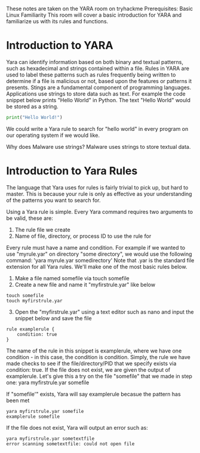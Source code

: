 These notes are taken on the YARA room on tryhackme
Prerequisites: Basic Linux Familiarity
This room will cover a basic introduction for YARA and familiarize us with its rules and functions.

# Introduction to YARA

Yara can identify information based on both binary and textual patterns, such as hexadecimal and strings contained within a file. Rules in YARA are used to label these patterns such as rules frequently being written to determine if a file is malicious or not, based upon the features or patterns it presents. Stings are a fundamental component of programming languages. Applications use strings to store data such as text. 
For example the code snippet below prints "Hello World" in Python. The text "Hello World" would be stored as a string.
```python
print("Hello World!")
```
We could write a Yara rule to search for "hello world" in every program on our operating system if we would like.

Why does Malware use strings? Malware uses strings to store textual data.

# Introduction to Yara Rules

The language that Yara uses for rules is fairly trivial to pick up, but hard to master. This is because your rule is only as effective as your understanding of the patterns you want to search for.

Using a Yara rule is simple. Every Yara command requires two arguments to be valid, these are:
1) The rule file we create
2) Name of file, directory, or process ID to use the rule for

Every rule must have a name and condition. For example if we wanted to use "myrule.yar" on directory "some directory", we would use the following command: 'yara myrule.yar somedirectory'
Note that .yar is the standard file extension for all Yara rules. We'll make one of the most basic rules below.
1. Make a file named somefile via touch somefile
2. Create a new file and name it "myfirstrule.yar" like below 
```shell
touch somefile
touch myfirstrule.yar
```

3. Open the "myfirstrule.yar" using a text editor such as nano and input the snippet below and save the file 
```shell
rule examplerule {
	condition: true
}
```

The name of the rule in this snippet is examplerule, where we have one condition - in this case, the condition is condition. Simply, the rule we have made checks to see if the file/directory/PID that we specify exists via condition: true. If the file does not exist, we are given the output of examplerule. Let's give this a try on the file "somefile" that we made in step one: yara myfirstrule.yar somefile

If "somefile'" exists, Yara will say examplerule becasue the pattern has been met 
```shell
yara myfirstrule.yar somefile
examplerule somefile
```
If the file does not exist, Yara will output an error such as:
```shell
yara myfirstrule.yar sometextfile
error scanning sometextfile: could not open file
```

